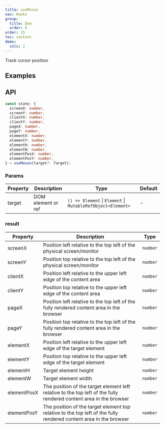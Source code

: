 ```yaml
---
title: useMouse
nav: Hooks
group:
  title: Dom
  order: 6
order: 15
toc: content
demo:
  cols: 2
---
```


Track cursor position

## Examples

<code src="./demo/demo1.tsx"></code>
<code src="./demo/demo2.tsx"></code>

## API

```typescript
const state: {
  screenX: number,
  screenY: number,
  clientX: number,
  clientY: number,
  pageX: number,
  pageY: number,
  elementX: number,
  elementY: number,
  elementH: number,
  elementW: number,
  elementPosX: number,
  elementPosY: number,
} = useMouse(target?: Target);
```

### Params

| Property | Description        | Type                                                        | Default |
| -------- | ------------------ | ----------------------------------------------------------- | ------- |
| target   | DOM element or ref | `() => Element` \| `Element` \| `MutableRefObject<Element>` | -       |

### result

| Property    | Description                                                                                                        | Type     |
| ----------- | ------------------------------------------------------------------------------------------------------------------ | -------- |
| screenX     | Position left relative to the top left of the physical screen/monitor                                              | `number` |
| screenY     | Position top relative to the top left of the physical screen/monitor                                               | `number` |
| clientX     | Position left relative to the upper left edge of the content area                                                  | `number` |
| clientY     | Position top relative to the upper left edge of the content area                                                   | `number` |
| pageX       | Position left relative to the top left of the fully rendered content area in the browser                           | `number` |
| pageY       | Position top relative to the top left of the fully rendered content area in the browser                            | `number` |
| elementX    | Position left relative to the upper left edge of the target element                                                | `number` |
| elementY    | Position top relative to the upper left edge of the target element                                                 | `number` |
| elementH    | Target element height                                                                                              | `number` |
| elementW    | Target element width                                                                                               | `number` |
| elementPosX | The position of the target element left relative to the top left of the fully rendered content area in the browser | `number` |
| elementPosY | The position of the target element top relative to the top left of the fully rendered content area in the browser  | `number` |
